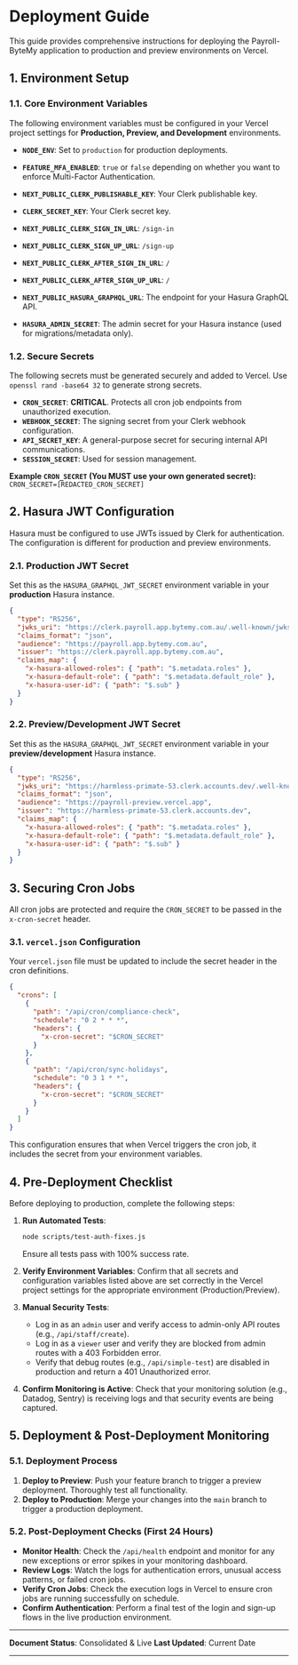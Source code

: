 # Deployment Guide

This guide provides comprehensive instructions for deploying the Payroll-ByteMy application to production and preview environments on Vercel.

## 1. Environment Setup

### 1.1. Core Environment Variables

The following environment variables must be configured in your Vercel project settings for **Production, Preview, and Development** environments.

- **`NODE_ENV`**: Set to `production` for production deployments.
- **`FEATURE_MFA_ENABLED`**: `true` or `false` depending on whether you want to enforce Multi-Factor Authentication.

- **`NEXT_PUBLIC_CLERK_PUBLISHABLE_KEY`**: Your Clerk publishable key.
- **`CLERK_SECRET_KEY`**: Your Clerk secret key.
- **`NEXT_PUBLIC_CLERK_SIGN_IN_URL`**: `/sign-in`
- **`NEXT_PUBLIC_CLERK_SIGN_UP_URL`**: `/sign-up`
- **`NEXT_PUBLIC_CLERK_AFTER_SIGN_IN_URL`**: `/`
- **`NEXT_PUBLIC_CLERK_AFTER_SIGN_UP_URL`**: `/`

- **`NEXT_PUBLIC_HASURA_GRAPHQL_URL`**: The endpoint for your Hasura GraphQL API.
- **`HASURA_ADMIN_SECRET`**: The admin secret for your Hasura instance (used for migrations/metadata only).

### 1.2. Secure Secrets

The following secrets must be generated securely and added to Vercel. Use `openssl rand -base64 32` to generate strong secrets.

- **`CRON_SECRET`**: **CRITICAL**. Protects all cron job endpoints from unauthorized execution.
- **`WEBHOOK_SECRET`**: The signing secret from your Clerk webhook configuration.
- **`API_SECRET_KEY`**: A general-purpose secret for securing internal API communications.
- **`SESSION_SECRET`**: Used for session management.

**Example `CRON_SECRET` (You MUST use your own generated secret):**
`CRON_SECRET=[REDACTED_CRON_SECRET]`

## 2. Hasura JWT Configuration

Hasura must be configured to use JWTs issued by Clerk for authentication. The configuration is different for production and preview environments.

### 2.1. Production JWT Secret

Set this as the `HASURA_GRAPHQL_JWT_SECRET` environment variable in your **production** Hasura instance.

```json
{
  "type": "RS256",
  "jwks_uri": "https://clerk.payroll.app.bytemy.com.au/.well-known/jwks.json",
  "claims_format": "json",
  "audience": "https://payroll.app.bytemy.com.au",
  "issuer": "https://clerk.payroll.app.bytemy.com.au",
  "claims_map": {
    "x-hasura-allowed-roles": { "path": "$.metadata.roles" },
    "x-hasura-default-role": { "path": "$.metadata.default_role" },
    "x-hasura-user-id": { "path": "$.sub" }
  }
}
```

### 2.2. Preview/Development JWT Secret

Set this as the `HASURA_GRAPHQL_JWT_SECRET` environment variable in your **preview/development** Hasura instance.

```json
{
  "type": "RS256",
  "jwks_uri": "https://harmless-primate-53.clerk.accounts.dev/.well-known/jwks.json",
  "claims_format": "json",
  "audience": "https://payroll-preview.vercel.app",
  "issuer": "https://harmless-primate-53.clerk.accounts.dev",
  "claims_map": {
    "x-hasura-allowed-roles": { "path": "$.metadata.roles" },
    "x-hasura-default-role": { "path": "$.metadata.default_role" },
    "x-hasura-user-id": { "path": "$.sub" }
  }
}
```

## 3. Securing Cron Jobs

All cron jobs are protected and require the `CRON_SECRET` to be passed in the `x-cron-secret` header.

### 3.1. `vercel.json` Configuration

Your `vercel.json` file must be updated to include the secret header in the cron definitions.

```json
{
  "crons": [
    {
      "path": "/api/cron/compliance-check",
      "schedule": "0 2 * * *",
      "headers": {
        "x-cron-secret": "$CRON_SECRET"
      }
    },
    {
      "path": "/api/cron/sync-holidays",
      "schedule": "0 3 1 * *",
      "headers": {
        "x-cron-secret": "$CRON_SECRET"
      }
    }
  ]
}
```

This configuration ensures that when Vercel triggers the cron job, it includes the secret from your environment variables.

## 4. Pre-Deployment Checklist

Before deploying to production, complete the following steps:

1.  **Run Automated Tests**:

    ```bash
    node scripts/test-auth-fixes.js
    ```

    Ensure all tests pass with 100% success rate.

2.  **Verify Environment Variables**: Confirm that all secrets and configuration variables listed above are set correctly in the Vercel project settings for the appropriate environment (Production/Preview).

3.  **Manual Security Tests**:

    - Log in as an `admin` user and verify access to admin-only API routes (e.g., `/api/staff/create`).
    - Log in as a `viewer` user and verify they are blocked from admin routes with a 403 Forbidden error.
    - Verify that debug routes (e.g., `/api/simple-test`) are disabled in production and return a 401 Unauthorized error.

4.  **Confirm Monitoring is Active**: Check that your monitoring solution (e.g., Datadog, Sentry) is receiving logs and that security events are being captured.

## 5. Deployment & Post-Deployment Monitoring

### 5.1. Deployment Process

1.  **Deploy to Preview**: Push your feature branch to trigger a preview deployment. Thoroughly test all functionality.
2.  **Deploy to Production**: Merge your changes into the `main` branch to trigger a production deployment.

### 5.2. Post-Deployment Checks (First 24 Hours)

- **Monitor Health**: Check the `/api/health` endpoint and monitor for any new exceptions or error spikes in your monitoring dashboard.
- **Review Logs**: Watch the logs for authentication errors, unusual access patterns, or failed cron jobs.
- **Verify Cron Jobs**: Check the execution logs in Vercel to ensure cron jobs are running successfully on schedule.
- **Confirm Authentication**: Perform a final test of the login and sign-up flows in the live production environment.

---

**Document Status**: Consolidated & Live
**Last Updated**: Current Date

---
